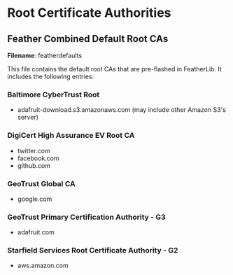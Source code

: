 # Root Certificate Authorities

## Feather Combined Default Root CAs

**Filename**: featherdefaults

This file contains the default root CAs that are pre-flashed in FeatherLib. It
includes the following entries:

### Baltimore CyberTrust Root

- adafruit-download.s3.amazonaws.com (may include other Amazon S3's server)

### DigiCert High Assurance EV Root CA

- twitter.com
- facebook.com
- github.com

### GeoTrust Global CA

- google.com

### GeoTrust Primary Certification Authority - G3

- adafruit.com

### Starfield Services Root Certificate Authority - G2

- aws.amazon.com
